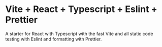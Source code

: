# Vite + React + Typescript + Eslint + Prettier

A starter for React with Typescript with the fast Vite and all static code testing with Eslint and formatting with Prettier.
